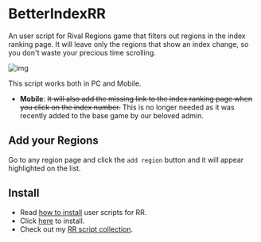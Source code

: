 # BetterIndexRR
An user script for Rival Regions game that filters out regions in the index ranking page. It will leave only the regions that show an index change, so you don't waste your precious time scrolling.


<img class="image" src="assets/rr-scripts/scripts/better-index/screen.png" alt="img" />

This script works both in PC and Mobile.

- **Mobile**: ~~It will also add the missing link to the index ranking page when you click on the index number.~~ This is no longer needed as it was recently added to the base game by our beloved admin.

## Add your Regions

Go to any region page and click the ```add region``` button and it will appear highlighted on the list.

## Install

- Read [how to install][guide] user scripts for RR.
- Click [here][raw] to install.
- Check out my [RR script collection][scripts].


[guide]: https://rr-tools/guide

[scripts]: https://rr-tools/mods

[raw]: https://github.com/pbl0/rr-scripts/raw/main/scripts/better-index/BetterIndex.user.js
